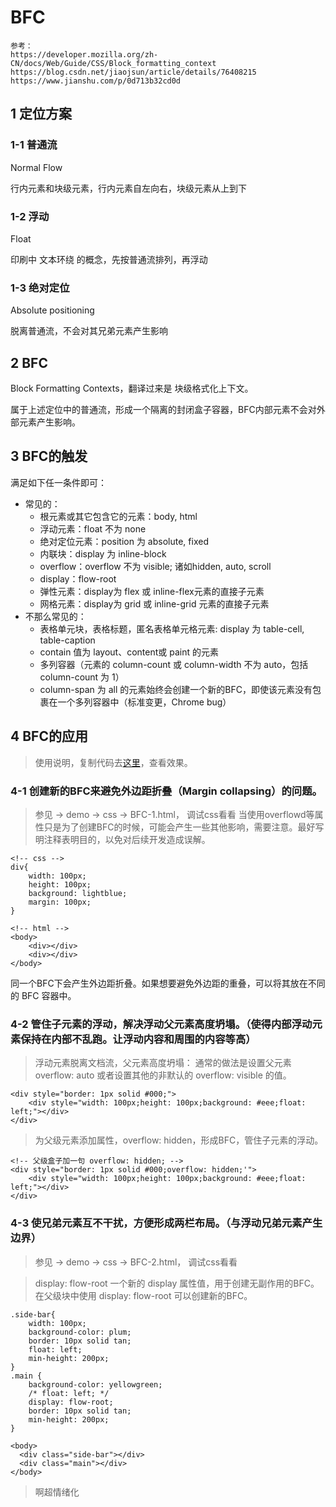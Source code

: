 # BFC
```
参考： 
https://developer.mozilla.org/zh-CN/docs/Web/Guide/CSS/Block_formatting_context
https://blog.csdn.net/jiaojsun/article/details/76408215
https://www.jianshu.com/p/0d713b32cd0d
```


## 1 定位方案

### 1-1 普通流 
Normal Flow

行内元素和块级元素，行内元素自左向右，块级元素从上到下

### 1-2 浮动 
Float

印刷中 文本环绕 的概念，先按普通流排列，再浮动

### 1-3 绝对定位
Absolute positioning

脱离普通流，不会对其兄弟元素产生影响


## 2 BFC
Block Formatting Contexts，翻译过来是 块级格式化上下文。

属于上述定位中的普通流，形成一个隔离的封闭盒子容器，BFC内部元素不会对外部元素产生影响。


## 3 BFC的触发
满足如下任一条件即可：
- 常见的： 
    - 根元素或其它包含它的元素：body, html
    - 浮动元素：float 不为 none
    - 绝对定位元素：position 为 absolute, fixed
    - 内联块：display 为 inline-block
    - overflow：overflow 不为 visible; 诸如hidden, auto, scroll
    - display：flow-root
    - 弹性元素：display为 flex 或 inline-flex元素的直接子元素
    - 网格元素：display为 grid 或 inline-grid 元素的直接子元素 
- 不那么常见的：
    - 表格单元块，表格标题，匿名表格单元格元素: display 为 table-cell, table-caption 
    - contain 值为 layout、content或 paint 的元素
    - 多列容器（元素的 column-count 或 column-width 不为 auto，包括 column-count 为 1）
    - column-span 为 all 的元素始终会创建一个新的BFC，即使该元素没有包裹在一个多列容器中（标准变更，Chrome bug）


## 4 BFC的应用
> 使用说明，复制代码去[这里](http://js.jirengu.com/rukex/1/edit)，查看效果。
### 4-1 创建新的BFC来避免外边距折叠（Margin collapsing）的问题。
> 参见 -> demo -> css -> BFC-1.html， 调试css看看
> 当使用overflowd等属性只是为了创建BFC的时候，可能会产生一些其他影响，需要注意。最好写明注释表明目的，以免对后续开发造成误解。
```
<!-- css -->
div{
    width: 100px;
    height: 100px;
    background: lightblue;
    margin: 100px;
}
```
```
<!-- html -->
<body>
    <div></div>
    <div></div>
</body>
```

同一个BFC下会产生外边距折叠。如果想要避免外边距的重叠，可以将其放在不同的 BFC 容器中。

### 4-2 管住子元素的浮动，解决浮动父元素高度坍塌。（使得内部浮动元素保持在内部不乱跑。让浮动内容和周围的内容等高）
> 浮动元素脱离文档流，父元素高度坍塌： 
> 通常的做法是设置父元素 overflow: auto 或者设置其他的非默认的 overflow: visible 的值。
```
<div style="border: 1px solid #000;">
    <div style="width: 100px;height: 100px;background: #eee;float: left;"></div>
</div>
```
> 为父级元素添加属性，overflow: hidden，形成BFC，管住子元素的浮动。
```
<!-- 父级盒子加一句 overflow: hidden; -->
<div style="border: 1px solid #000;overflow: hidden;'">
    <div style="width: 100px;height: 100px;background: #eee;float: left;"></div>
</div>
```

### 4-3 使兄弟元素互不干扰，方便形成两栏布局。（与浮动兄弟元素产生边界）
> 参见 -> demo -> css -> BFC-2.html， 调试css看看

> display: flow-root 一个新的 display 属性值，用于创建无副作用的BFC。在父级块中使用 display: flow-root 可以创建新的BFC。

```
.side-bar{
    width: 100px;
    background-color: plum;
    border: 10px solid tan;
    float: left;
    min-height: 200px;
}
.main {
    background-color: yellowgreen;
    /* float: left; */
    display: flow-root; 
    border: 10px solid tan;
    min-height: 200px;
}
```

```
<body>
  <div class="side-bar"></div>
  <div class="main"></div>
</body>
``` 




> 啊超情绪化